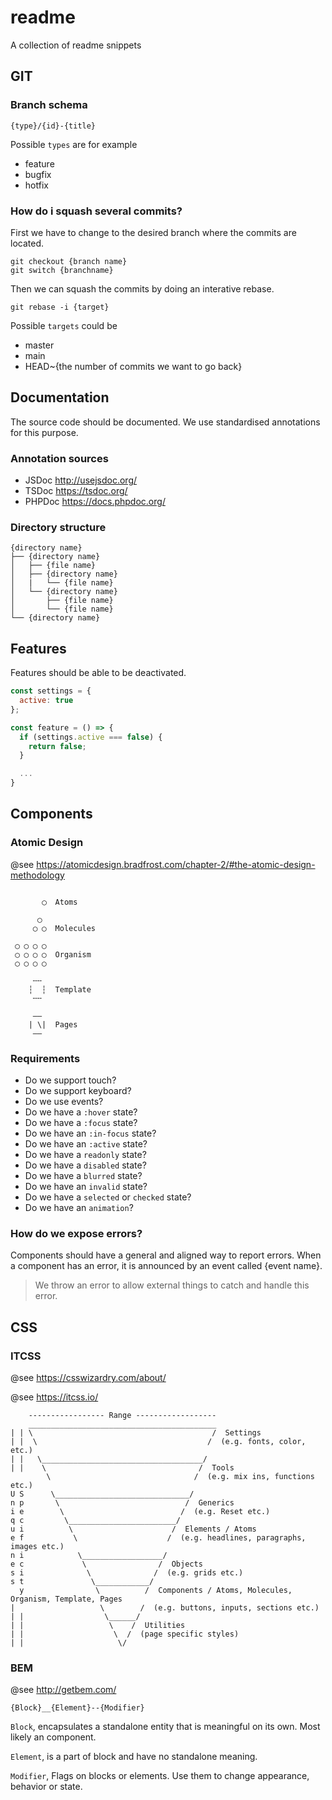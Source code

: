 # readme
A collection of readme snippets

## GIT

### Branch schema

```blank
{type}/{id}-{title}
```

Possible `types` are for example

- feature
- bugfix
- hotfix

### How do i squash several commits?

First we have to change to the desired branch where the commits are located.

```
git checkout {branch name}
git switch {branchname}
```

Then we can squash the commits by doing an interative rebase.

```
git rebase -i {target}
```

Possible `targets` could be

- master
- main
- HEAD~{the number of commits we want to go back}

## Documentation

The source code should be documented. We use standardised annotations for this purpose.

### Annotation sources

- JSDoc http://usejsdoc.org/
- TSDoc https://tsdoc.org/
- PHPDoc https://docs.phpdoc.org/

### Directory structure

```blank
{directory name}
├── {directory name}
│   ├── {file name}
│   ├── {directory name}
│   |   └── {file name}
│   └── {directory name}
│       ├── {file name}
│       └── {file name}
└── {directory name}
```

## Features

Features should be able to be deactivated.

```js
const settings = {
  active: true
};

const feature = () => {
  if (settings.active === false) {
    return false;
  }

  ...
}
```

## Components

### Atomic Design

@see <https://atomicdesign.bradfrost.com/chapter-2/#the-atomic-design-methodology>

```blank

       ◯  Atoms

      ◯
     ◯ ◯  Molecules

 ◯ ◯ ◯ ◯
 ◯ ◯ ◯ ◯  Organism
 ◯ ◯ ◯ ◯

     ╌╌
    ┆  ┆  Template
     ╌╌

     ‒‒
    | \|  Pages
     ‒‒

```

### Requirements

- Do we support touch?
- Do we support keyboard?
- Do we use events?
- Do we have a `:hover` state?
- Do we have a `:focus` state?
- Do we have an `:in-focus` state?
- Do we have an `:active` state?
- Do we have a `readonly` state?
- Do we have a `disabled` state?
- Do we have a `blurred` state?
- Do we have an `invalid` state?
- Do we have a `selected` or `checked` state?
- Do we have an `animation`?

### How do we expose errors?

Components should have a general and aligned way to report errors. When a component has an error, it is announced by an event called {event name}.

> We throw an error to allow external things to catch and handle this error.

## CSS

### ITCSS

@see https://csswizardry.com/about/

@see https://itcss.io/

```blank
    ----------------- Range ------------------
    __________________________________________
| | \                                        /  Settings
| |  \                                      /  (e.g. fonts, color, etc.)
| |   \____________________________________/
| |    \                                  /  Tools
        \                                /  (e.g. mix ins, functions etc.)
U S      \______________________________/
n p       \                            /  Generics
i e        \                          /  (e.g. Reset etc.)
q c         \________________________/
u i          \                      /  Elements / Atoms
e f           \                    /  (e.g. headlines, paragraphs, images etc.)
n i            \__________________/
e c             \                /  Objects
s i              \              /  (e.g. grids etc.)
s t               \____________/
  y                \          /  Components / Atoms, Molecules, Organism, Template, Pages
|                   \        /  (e.g. buttons, inputs, sections etc.)
| |                  \______/
| |                   \    /  Utilities
| |                    \  /  (page specific styles)
| |                     \/
```

### BEM

@see http://getbem.com/

```blank
{Block}__{Element}--{Modifier}
```

`Block`, encapsulates a standalone entity that is meaningful on its own. Most likely an component.

`Element`, is a part of block and have no standalone meaning.

`Modifier`, Flags on blocks or elements. Use them to change appearance, behavior or state.
